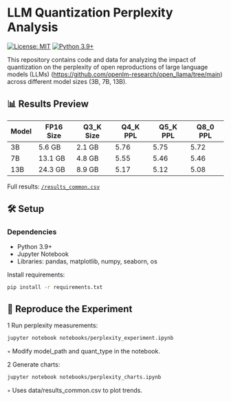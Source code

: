# LLM Quantization Perplexity Analysis

[![License: MIT](https://img.shields.io/badge/License-MIT-yellow.svg)](https://opensource.org/licenses/MIT)
[![Python 3.9+](https://img.shields.io/badge/Python-3.9%2B-blue.svg)](https://www.python.org/)

This repository contains code and data for analyzing the impact of quantization on the perplexity of open reproductions of large language models (LLMs) (https://github.com/openlm-research/open_llama/tree/main) across different model sizes (3B, 7B, 13B).

## 📊 Results Preview
| Model | FP16 Size | Q3_K Size | Q4_K PPL | Q5_K PPL | Q8_0 PPL |
|-------|-----------|-----------|----------|----------|----------|
| 3B    | 5.6 GB    | 2.1 GB    | 5.76     | 5.75     | 5.72     |
| 7B    | 13.1 GB   | 4.8 GB    | 5.55     | 5.46     | 5.46     |
| 13B   | 24.3 GB   | 8.9 GB    | 5.17     | 5.12     | 5.08     |

Full results: [`/results_common.csv`](/results_common.csv)

## 🛠️ Setup

### Dependencies
- Python 3.9+
- Jupyter Notebook
- Libraries: pandas, matplotlib, numpy, seaborn, os

Install requirements:
```bash
pip install -r requirements.txt
```

## 🧪 Reproduce the Experiment
 1 Run perplexity measurements:

```bash
jupyter notebook notebooks/perplexity_experiment.ipynb
```
 ◦ Modify model_path and quant_type in the notebook.
 
 2 Generate charts:
```bash
jupyter notebook notebooks/perplexity_charts.ipynb
```
 ◦ Uses data/results_common.csv to plot trends.
